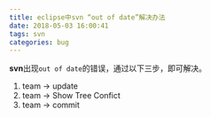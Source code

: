 ```yaml
---
title: eclipse中svn “out of date”解决办法
date: 2018-05-03 16:00:41
tags: svn
categories: bug
---
```

**svn**出现`out of date`的错误，通过以下三步，即可解决。
1. team -> update
2. team -> Show Tree Confict
3. team -> commit
